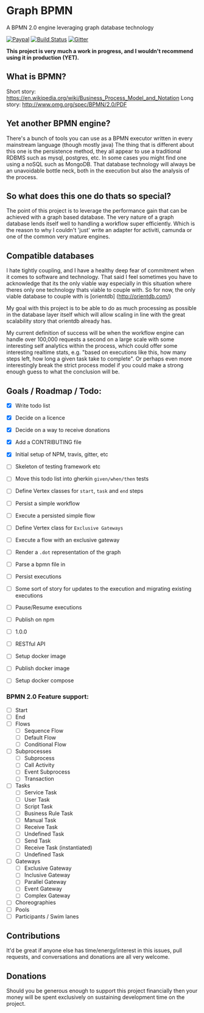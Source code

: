# Graph BPMN
A BPMN 2.0 engine leveraging graph database technology

[![Paypal](https://img.shields.io/badge/Paypal-Donate-ff69b4.png)](https://www.paypal.com/cgi-bin/webscr?cmd=_donations&business=chris%40cns%2eme%2euk&lc=GB&item_name=Chris%20Nesbitt%2dSmith&item_number=github%2ecom%2fchrisns%2fgraph%2dbpmn&no_note=0&currency_code=GBP&bn=PP%2dDonationsBF%3abtn_donateCC_LG%2egif%3aNonHostedGuest) [![Build Status](https://travis-ci.org/chrisns/graph-bpmn.svg?branch=master)](https://travis-ci.org/chrisns/graph-bpmn) [![Gitter](https://badges.gitter.im/chrisns/graph-bpmn.svg)](https://gitter.im/chrisns/graph-bpmn?utm_source=badge&utm_medium=badge&utm_campaign=pr-badge&utm_content=body_badge)


**This project is very much a work in progress, and I wouldn't recommend using it in production (YET).**

## What is BPMN?
Short story: https://en.wikipedia.org/wiki/Business_Process_Model_and_Notation
Long story: http://www.omg.org/spec/BPMN/2.0/PDF

## Yet another BPMN engine?
There's a bunch of tools you can use as a BPMN executor written in every mainstream language (though mostly java)
The thing that is different about this one is the persistence method, they all appear to use a traditional RDBMS such as mysql, postgres, etc. In some cases you might find one using a noSQL such as MongoDB.
That database technology will always be an unavoidable bottle neck, both in the execution but also the analysis of the process.

## So what does this one do thats so special?
The point of this project is to leverage the performance gain that can be achieved with a graph based database.
The very nature of a graph database lends itself well to handling a workflow super efficiently.
Which is the reason to why I couldn't 'just' write an adapter for activiti, camunda or one of the common very mature engines.

## Compatible databases
I hate tightly coupling, and I have a healthy deep fear of commitment when it comes to software and technology.
That said I feel sometimes you have to acknowledge that its the only viable way especially in this situation where theres only one technology thats viable to couple with.
So for now, the only viable database to couple with is [orientdb] (http://orientdb.com/)

My goal with this project is to be able to do as much processing as possible in the database layer itself which will allow scaling in line with the great scalability story that orientdb already has.

My current definition of success will be when the workflow engine can handle over 100,000 requests a second on a large scale with some interesting self analytics within the process, which could offer some interesting realtime stats, e.g. "based on executions like this, how many steps left, how long a given task take to complete". Or perhaps even more interestingly break the strict process model if you could make a strong enough guess to what the conclusion will be.

## Goals / Roadmap / Todo:

- [x] Write todo list
- [x] Decide on a licence
- [x] Decide on a way to receive donations
- [x] Add a CONTRIBUTING file
- [x] Initial setup of NPM, travis, gitter, etc
- [ ] Skeleton of testing framework etc
- [ ] Move this todo list into gherkin `given/when/then` tests
- [ ] Define Vertex classes for `start`, `task` and `end` steps
- [ ] Persist a simple workflow
- [ ] Execute a persisted simple flow
- [ ] Define Vertex class for `Exclusive Gateways`
- [ ] Execute a flow with an exclusive gateway
- [ ] Render a `.dot` representation of the graph
- [ ] Parse a bpmn file in
- [ ] Persist executions
- [ ] Some sort of story for updates to the execution and migrating existing executions
- [ ] Pause/Resume executions
- [ ] Publish on npm
- [ ] 1.0.0
- [ ] RESTful API
- [ ] Setup docker image
- [ ] Publish docker image
- [ ] Setup docker compose


### BPMN 2.0 Feature support:

- [ ] Start
- [ ] End
- [ ] Flows
  - [ ] Sequence Flow
  - [ ] Default Flow
  - [ ] Conditional Flow
- [ ] Subprocesses
  - [ ] Subprocess
  - [ ] Call Activity
  - [ ] Event Subprocess
  - [ ] Transaction
- [ ] Tasks
  - [ ] Service Task
  - [ ] User Task
  - [ ] Script Task
  - [ ] Business Rule Task
  - [ ] Manual Task
  - [ ] Receive Task
  - [ ] Undefined Task
  - [ ] Send Task
  - [ ] Receive Task (instantiated)
  - [ ] Undefined Task
- [ ] Gateways
  - [ ] Exclusive Gateway
  - [ ] Inclusive Gateway
  - [ ] Parallel Gateway
  - [ ] Event Gateway
  - [ ] Complex Gateway
- [ ] Choreographies
- [ ] Pools
- [ ] Participants / Swim lanes

## Contributions
It'd be great if anyone else has time/energy/interest in this issues, pull requests, and conversations and donations are all very welcome.

## Donations
Should you be generous enough to support this project financially then your money will be spent exclusively on sustaining development time on the project.